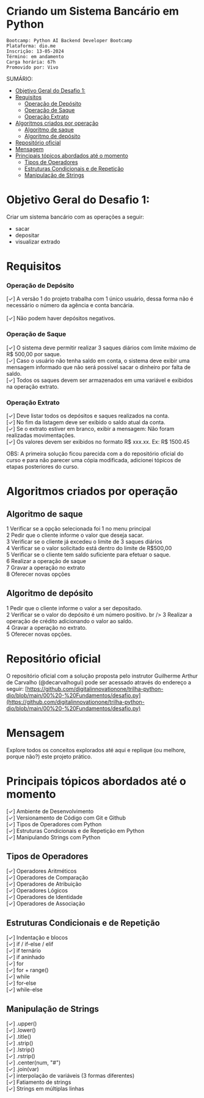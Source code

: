 <h1>Criando um Sistema Bancário em Python</h1>

```
Bootcamp: Python AI Backend Developer Bootcamp
Plataforma: dio.me
Inscrição: 13-05-2024
Término: em andamento
Carga horária: 67h
Promovido por: Vivo
```

SUMÁRIO:

- [Objetivo Geral do Desafio 1:](#objetivo-geral-do-desafio-1)
- [Requisitos](#requisitos)
    - [Operação de Depósito](#operação-de-depósito)
    - [Operação de Saque](#operação-de-saque)
    - [Operação Extrato](#operação-extrato)
- [Algoritmos criados por operação](#algoritmos-criados-por-operação)
  - [Algoritmo de saque](#algoritmo-de-saque)
  - [Algoritmo de depósito](#algoritmo-de-depósito)
- [Repositório oficial](#repositório-oficial)
- [Mensagem](#mensagem)
- [Principais tópicos abordados até o momento](#principais-tópicos-abordados-até-o-momento)
  - [Tipos de Operadores](#tipos-de-operadores)
  - [Estruturas Condicionais e de Repetição](#estruturas-condicionais-e-de-repetição)
  - [Manipulação de Strings](#manipulação-de-strings)



# Objetivo Geral do Desafio 1:

Criar um sistema bancário com as operações a seguir:
* sacar 
* depositar
* visualizar extrado

# Requisitos

### Operação de Depósito

[✓] A versão 1 do projeto trabalha com 1 único usuário, dessa forma não é necessário o número da agência e conta bancária. <br /><br />
[✓] Não podem haver depósitos negativos.

### Operação de Saque

[✓] O sistema deve permitir realizar 3 saques diários com limite máximo de R$ 500,00 por saque.<br />
[✓] Caso o usuário não tenha saldo em conta, o sistema deve exibir uma mensagem informado que não será possível sacar o dinheiro por falta de saldo.<br />
[✓] Todos os saques devem ser armazenados em uma variável e exibidos na operação extrato.<br />

### Operação Extrato
[✓] Deve listar todos os depósitos e saques realizados na conta. <br />
[✓] No fim da listagem deve ser exibido o saldo atual da conta. <br />
[✓] Se o extrato estiver em branco, exibir a mensagem: Não foram realizadas movimentações.<br />
[✓] Os valores devem ser exibidos no formato R$ xxx.xx. Ex: R$ 1500.45<br />

OBS: A primeira solução ficou parecida com a do repositório oficial do curso e para não parecer uma cópia modificada, adicionei tópicos de etapas posteriores do curso.


# Algoritmos criados por operação

## Algoritmo de saque
1 Verificar se a opção selecionada foi 1 no menu principal <br />
2 Pedir que o cliente informe o valor que deseja sacar. <br />
3 Verificar se o cliente já excedeu o limite de 3 saques diários <br />
4 Verificar se o valor solicitado está dentro do limite de R$500,00 <br />
5 Verificar se o cliente tem saldo suficiente para efetuar o saque.<br />
6 Realizar a operação de saque <br />
7 Gravar a operação no extrato <br />
8 Oferecer novas opções <br />

## Algoritmo de depósito
1 Pedir que o cliente informe o valor a ser depositado. <br />
2 Verificar se o valor do depósito é um número positivo. br />
3 Realizar a operação de crédito adicionando o valor ao saldo. <br />
4 Gravar a operação no extrato. <br />
5 Oferecer novas opções. <br />

# Repositório oficial
O repositório oficial com a solução proposta pelo instrutor Guilherme Arthur de Carvalho (@decarvalhogui) pode ser acessado através do endereço a seguir: [https://github.com/digitalinnovationone/trilha-python-dio/blob/main/00%20-%20Fundamentos/desafio.py](https://github.com/digitalinnovationone/trilha-python-dio/blob/main/00%20-%20Fundamentos/desafio.py)


# Mensagem

Explore todos os conceitos explorados até aqui e replique (ou melhore, porque não?) este projeto prático.

# Principais tópicos abordados até o momento

[✓] Ambiente de Desenvolvimento <br />
[✓] Versionamento de Código com Git e Github <br />
[✓] Tipos de Operadores com Python <br />
[✓] Estruturas Condicionais e de Repetição em Python <br />
[✓] Manipulando Strings com Python <br />


## Tipos de Operadores

[✓] Operadores Aritméticos <br />
[✓] Operadores de Comparação <br />
[✓] Operadores de Atribuição <br />
[✓] Operadores Lógicos <br />
[✓] Operadores de Identidade <br />
[✓] Operadores de Associação <br />


## Estruturas Condicionais e de Repetição
[✓] Indentação e blocos <br />
[✓] if / if-else / elif <br />
[✓] if ternário <br />
[✓] if aninhado <br />
[✓] for <br />
[✓] for + range() <br />
[✓] while <br />
[✓] for-else <br />
[✓] while-else <br />

## Manipulação de Strings

[✓] .upper() <br />
[✓] .lower() <br />
[✓] .title() <br />
[✓] .strip() <br />
[✓] .lstrip() <br />
[✓] .rstrip() <br />
[✓] .center(num, "#") <br />
[✓] .join(var) <br />
[✓] interpolação de variáveis (3 formas diferentes) <br />
[✓] Fatiamento de strings <br />
[✓] Strings em múltiplas linhas <br />



